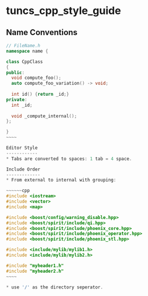 tuncs_cpp_style_guide
=====================

Name Conventions
----------------
~~~~~~cpp
// FileName.h
namespace name {

class CppClass
{
public:
  void compute_foo();
  auto compute_foo_variation() -> void;
  
  int id() {return _id;}
private:
  int _id;
  
  void _compute_internal();
};

}
~~~~

Editor Style
------------
* Tabs are converted to spaces: 1 tab = 4 space.

Include Order
-------------
* From external to internal with grouping:

~~~~~~cpp
#include <iostream>
#include <vector>
#include <map>

#include <boost/config/warning_disable.hpp>
#include <boost/spirit/include/qi.hpp>
#include <boost/spirit/include/phoenix_core.hpp>
#include <boost/spirit/include/phoenix_operator.hpp>
#include <boost/spirit/include/phoenix_stl.hpp>

#include <include/mylib/mylib1.h>
#include <include/mylib/mylib2.h>

#include "myheader1.h"
#include "myheader2.h"
~~~~

* use '/' as the directory seperator.
